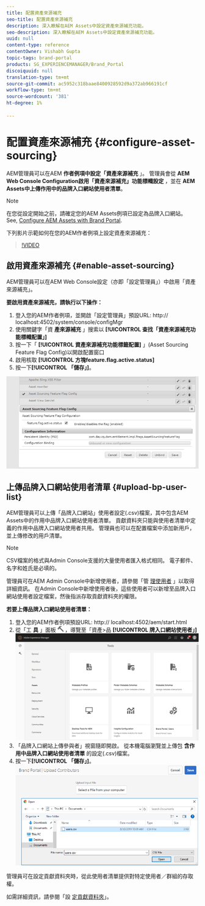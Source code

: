 ```yaml
---
title: 配置資產來源補充
seo-title: 配置資產來源補充
description: 深入瞭解在AEM Assets中設定資產來源補充功能。
seo-description: 深入瞭解在AEM Assets中設定資產來源補充功能。
uuid: null
content-type: reference
contentOwner: Vishabh Gupta
topic-tags: brand-portal
products: SG_EXPERIENCEMANAGER/Brand_Portal
discoiquuid: null
translation-type: tm+mt
source-git-commit: ac5952c318baae8400928592d9a372ab966191cf
workflow-type: tm+mt
source-wordcount: '381'
ht-degree: 1%

---
```



# 配置資產來源補充 {#configure-asset-sourcing}

AEM管理員可以在AEM **作者例項中設定「資產來源補充** 」。 管理員會從 **AEM Web Console Configuration啟用「資產來源補充」功能標幟設定** ，並在 **AEM Assets中上傳作用中的品牌入口網站使用者清單**。

>[!NOTE]
>
>在您從設定開始之前，請確定您的AEM Assets例項已設定為品牌入口網站。 See, [Configure AEM Assets with Brand Portal](../using/configure-aem-assets-with-brand-portal.md).



下列影片示範如何在您的AEM作者例項上設定資產來源補充：

>[!VIDEO](https://video.tv.adobe.com/v/29771)

## 啟用資產來源補充 {#enable-asset-sourcing}

AEM管理員可以在AEM Web Console設定（亦即「設定管理員」）中啟用「資產來源補充」。

**要啟用資產來源補充，請執行以下操作：**
1. 登入您的AEM作者例項，並開啟「設定管理員」預設URL: http:// localhost:4502/system/console/configMgr
1. 使用關鍵字「資 **產來源補充** 」搜索以 **[!UICONTROL 查找「資產來源補充功能標幟配置」]**
1. 按一下「 **[!UICONTROL 資產來源補充功能標籤配置]** 」(Asset Sourcing Feature Flag Config)以開啟配置窗口
1. 啟用核取 **[!UICONTROL 方塊feature.flag.active.status]**
1. 按一下&#x200B;**[!UICONTROL 「儲存」]**。

![](assets/enable-asset-sourcing.png)

## 上傳品牌入口網站使用者清單 {#upload-bp-user-list}

AEM管理員可以上傳「品牌入口網站」使用者設定(.csv)檔案，其中包含AEM Assets中的作用中品牌入口網站使用者清單。 貢獻資料夾只能與使用者清單中定義的作用中品牌入口網站使用者共用。 管理員也可以在配置檔案中添加新用戶，並上傳修改的用戶清單。

>[!NOTE]
>
>CSV檔案的格式與Admin Console支援的大量使用者匯入格式相同。 電子郵件、名字和姓氏是必填的。


管理員可在AEM Admin Console中新增使用者，請參閱「管 [理使用者](brand-portal-adding-users.md) 」以取得詳細資訊。 在Admin Console中新增使用者後，這些使用者可以新增至品牌入口網站使用者設定檔案，然後指派存取貢獻資料夾的權限。

**若要上傳品牌入口網站使用者清單：**
1. 登入您的AEM作者例項預設URL: http:// localhost:4502/aem/start.html
1. 從「工 **具** 」面板 ![](assets/tools.png) ，導覽至「資產>品 **[!UICONTROL 牌入口網站使用者」]**
   ![](assets/upload-user-list1.png)
1. 「品牌入口網站上傳參與者」視窗隨即開啟。
從本機電腦瀏覽並上傳包 **含作用中品牌入口網站使用者清單** 的設定(.csv)檔案。
1. 按一下&#x200B;**[!UICONTROL 「儲存」]**。
   ![](assets/upload-user-list2.png)


管理員可在設定貢獻資料夾時，從此使用者清單提供對特定使用者／群組的存取權。

如需詳細資訊，請參閱「設 [定貢獻資料夾](brand-portal-contribution-folder.md)」。
